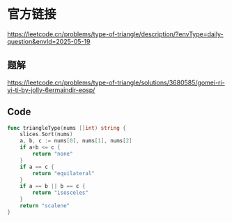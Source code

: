 # 官方链接
https://leetcode.cn/problems/type-of-triangle/description/?envType=daily-question&envId=2025-05-19

## 题解
https://leetcode.cn/problems/type-of-triangle/solutions/3680585/gomei-ri-yi-ti-by-jolly-6ermaindir-eosp/

## Code
```go
func triangleType(nums []int) string {
	slices.Sort(nums)
	a, b, c := nums[0], nums[1], nums[2]
	if a+b <= c {
		return "none"
	}
	if a == c {
		return "equilateral"
	}
	if a == b || b == c {
		return "isosceles"
	}
	return "scalene"
}

```